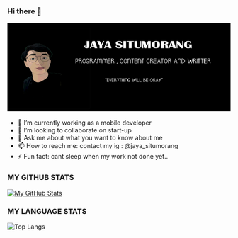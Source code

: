 ### Hi there 👋

<p align="left">
  <img width="600" height="200" src="https://github.com/jayasitumorang/jayasitumorang/blob/main/jayasitumorang.jpg">
</p>


- 🔭 I’m currently working as a mobile developer 
- 👯 I’m looking to collaborate on start-up 
- 💬 Ask me about what you want to know about me
- 📫 How to reach me: contact my ig : @jaya_situmorang
- ⚡ Fun fact: cant sleep when my work not done yet..


### MY GITHUB STATS 
[![My GitHub Stats](https://github-readme-stats.vercel.app/api/?username=jayasitumorang&count_private=true&theme=tokyonight&showicons=true)]()
<br>
### MY LANGUAGE STATS 
 ![Top Langs](https://github-readme-stats.vercel.app/api/top-langs/?username=jayasitumorang&hide=javascript,css,scss,html&theme=tokyonight)
